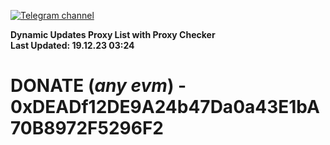 [![Telegram channel](https://img.shields.io/endpoint?url=https://runkit.io/damiankrawczyk/telegram-badge/branches/master?url=https://t.me/n4z4v0d)](https://t.me/n4z4v0d) 

**Dynamic Updates Proxy List with Proxy Checker**  
**Last Updated: 19.12.23 03:24**

# DONATE (_any evm_) - 0xDEADf12DE9A24b47Da0a43E1bA70B8972F5296F2
